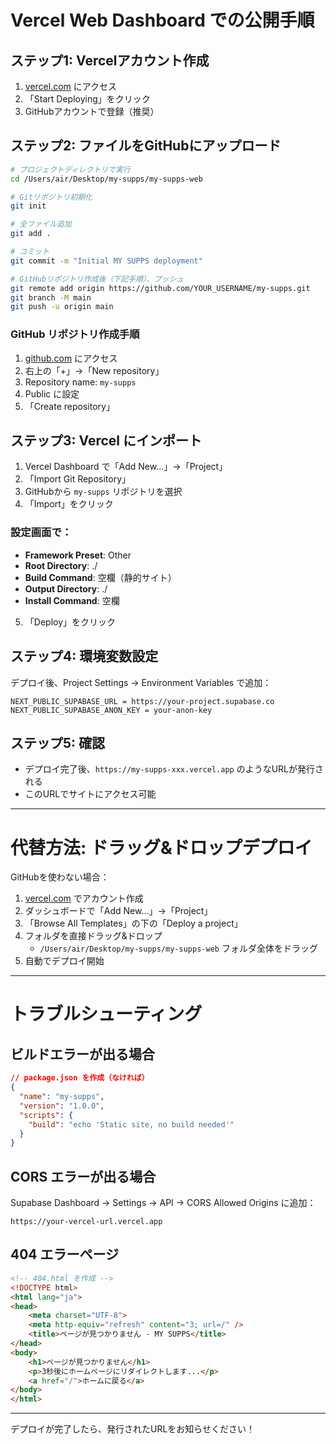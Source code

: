 # Vercel Web Dashboard での公開手順

## ステップ1: Vercelアカウント作成
1. [vercel.com](https://vercel.com) にアクセス
2. 「Start Deploying」をクリック
3. GitHubアカウントで登録（推奨）

## ステップ2: ファイルをGitHubにアップロード
```bash
# プロジェクトディレクトリで実行
cd /Users/air/Desktop/my-supps/my-supps-web

# Gitリポジトリ初期化
git init

# 全ファイル追加
git add .

# コミット
git commit -m "Initial MY SUPPS deployment"

# GitHubリポジトリ作成後（下記手順）、プッシュ
git remote add origin https://github.com/YOUR_USERNAME/my-supps.git
git branch -M main
git push -u origin main
```

### GitHub リポジトリ作成手順
1. [github.com](https://github.com) にアクセス
2. 右上の「+」→「New repository」
3. Repository name: `my-supps`
4. Public に設定
5. 「Create repository」

## ステップ3: Vercel にインポート
1. Vercel Dashboard で「Add New...」→「Project」
2. 「Import Git Repository」
3. GitHubから `my-supps` リポジトリを選択
4. 「Import」をクリック

### 設定画面で：
- **Framework Preset**: Other
- **Root Directory**: ./
- **Build Command**: 空欄（静的サイト）
- **Output Directory**: ./
- **Install Command**: 空欄

5. 「Deploy」をクリック

## ステップ4: 環境変数設定
デプロイ後、Project Settings → Environment Variables で追加：

```
NEXT_PUBLIC_SUPABASE_URL = https://your-project.supabase.co
NEXT_PUBLIC_SUPABASE_ANON_KEY = your-anon-key
```

## ステップ5: 確認
- デプロイ完了後、`https://my-supps-xxx.vercel.app` のようなURLが発行される
- このURLでサイトにアクセス可能

---

# 代替方法: ドラッグ&ドロップデプロイ

GitHubを使わない場合：

1. [vercel.com](https://vercel.com) でアカウント作成
2. ダッシュボードで「Add New...」→「Project」
3. 「Browse All Templates」の下の「Deploy a project」
4. フォルダを直接ドラッグ&ドロップ
   - `/Users/air/Desktop/my-supps/my-supps-web` フォルダ全体をドラッグ
5. 自動でデプロイ開始

---

# トラブルシューティング

## ビルドエラーが出る場合
```json
// package.json を作成（なければ）
{
  "name": "my-supps",
  "version": "1.0.0",
  "scripts": {
    "build": "echo 'Static site, no build needed'"
  }
}
```

## CORS エラーが出る場合
Supabase Dashboard → Settings → API → CORS Allowed Origins に追加：
```
https://your-vercel-url.vercel.app
```

## 404 エラーページ
```html
<!-- 404.html を作成 -->
<!DOCTYPE html>
<html lang="ja">
<head>
    <meta charset="UTF-8">
    <meta http-equiv="refresh" content="3; url=/" />
    <title>ページが見つかりません - MY SUPPS</title>
</head>
<body>
    <h1>ページが見つかりません</h1>
    <p>3秒後にホームページにリダイレクトします...</p>
    <a href="/">ホームに戻る</a>
</body>
</html>
```

---

デプロイが完了したら、発行されたURLをお知らせください！